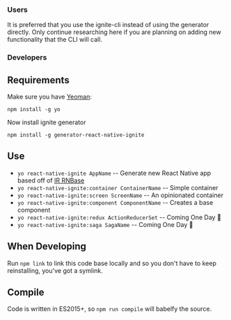### Users
It is preferred that you use the ignite-cli instead of using the generator directly.   Only continue researching here if you are planning on adding new functionality that the CLI will call.

### Developers

## Requirements
Make sure you have [Yeoman](http://yeoman.io/):

`npm install -g yo`

Now install ignite generator

`npm install -g generator-react-native-ignite`

## Use
* `yo react-native-ignite AppName` -- Generate new React Native app based off of [IR RNBase](https://github.com/infinitered/ignite)
* `yo react-native-ignite:container ContainerName` -- Simple container
* `yo react-native-ignite:screen ScreenName` -- An opinionated container
* `yo react-native-ignite:component ComponentName` -- Creates a base component
* `yo react-native-ignite:redux ActionReducerSet` -- Coming One Day :sunrise_over_mountains:
* `yo react-native-ignite:saga SagaName` -- Coming One Day :sunrise_over_mountains:


## When Developing
Run `npm link` to link this code base locally and so you don't have to keep reinstalling, you've got a symlink.

## Compile
Code is written in ES2015+, so `npm run compile` will babelfy the source.

